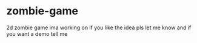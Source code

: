 # zombie-game
2d zombie game ima working on
if you like the idea pls let me know and if you want a demo tell me
